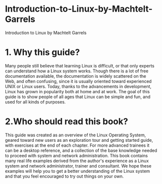 # Introduction-to-Linux-by-Machtelt-Garrels
Introduction to Linux by Machtelt Garrels

# 1. Why this guide?
Many people still believe that learning Linux is difficult, or that only experts can understand how a Linux
system works. Though there is a lot of free documentation available, the documentation is widely scattered on
the Web, and often confusing, since it is usually oriented toward experienced UNIX or Linux users. Today,
thanks to the advancements in development, Linux has grown in popularity both at home and at work. The
goal of this guide is to show people of all ages that Linux can be simple and fun, and used for all kinds of
purposes.

# 2.Who should read this book?
This guide was created as an overview of the Linux Operating System, geared toward new users as an
exploration tour and getting started guide, with exercises at the end of each chapter. For more advanced
trainees it can be a desktop reference, and a collection of the base knowledge needed to proceed with system
and network administration. This book contains many real life examples derived from the author's experience
as a Linux system and network administrator, trainer and consultant. We hope these examples will help you to
get a better understanding of the Linux system and that you feel encouraged to try out things on your own.

